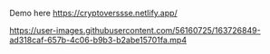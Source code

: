 Demo here 
https://cryptoverssse.netlify.app/


https://user-images.githubusercontent.com/56160725/163726849-ad318caf-657b-4c06-b9b3-b2abe15701fa.mp4

